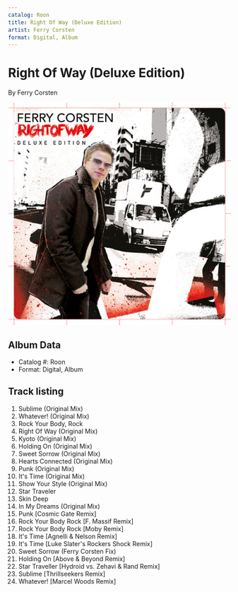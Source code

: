 ```yaml
---
catalog: Roon
title: Right Of Way (Deluxe Edition)
artist: Ferry Corsten
format: Digital, Album
---
```


# Right Of Way (Deluxe Edition)

By Ferry Corsten

![](../../assets/albumcovers/Ferry_Corsten-Right_Of_Way_Deluxe_Edition.png)

## Album Data

- Catalog #: Roon
- Format: Digital, Album


## Track listing


1. Sublime (Original Mix)
2. Whatever! (Original Mix)
3. Rock Your Body, Rock
4. Right Of Way (Original Mix)
5. Kyoto (Original Mix)
6. Holding On (Original Mix)
7. Sweet Sorrow (Original Mix)
8. Hearts Connected (Original Mix)
9. Punk (Original Mix)
10. It's Time (Original Mix)
11. Show Your Style (Original Mix)
12. Star Traveler
13. Skin Deep
14. In My Dreams (Original Mix)
15. Punk [Cosmic Gate Remix]
16. Rock Your Body Rock [F. Massif Remix]
17. Rock Your Body Rock [Moby Remix]
18. It's Time [Agnelli & Nelson Remix]
19. It's Time [Luke Slater's Rockers Shock Remix]
20. Sweet Sorrow (Ferry Corsten Fix)
21. Holding On [Above & Beyond Remix]
22. Star Traveller [Hydroid vs. Zehavi & Rand Remix]
23. Sublime [Thrillseekers Remix]
24. Whatever! [Marcel Woods Remix]

